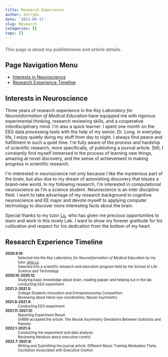 ```yaml
---
title: Research Experience
author: JerryXu
date: '2022-09-17'
slug: Research
categories: []
tags: []
---
```

<h1 style = "color : gray; font-size: 100%;">This page is about my publishmens and article details.</h1>
<h2>Page Navigation Menu</h2>
    <ul>     
        <li><a href="#Interests">Interests in Neuroscience</a></li>
        <li><a href="#Timeline">Research Experience Timeline</a></li>
    </ul>

<h2 id="Interests">Interests in Neuroscience </h2>
<p>
Three years of research experience in the <em>Key Laboratory for Neuroinformation of Medical Education</em>   
have equipped me with rigorous experimental thinking, research reviewing skills, and a cooperative interdisciplinary mind.
I'm also a quick learner. I spent one month on the EEG data processing tools with the help of my senior, Dr. Long.
In everyday life, I enjoy quietly doing my stuff from day to night. I always find peace and fulfillment in such a quiet time.
I'm fully aware of the process and hardship of scientific research, more specifically, of publishing a journal article. 
Still, I constantly find myself immersed in the process of learning new things, amazing at novel discovery, and 
the sense of achievement in making progress in scientific research. 
</p>
<p>
I'm interested in neuroscience not only because I like the mysterious part of the brain, but also due to my dream of astonishing discovery that blazes a brand-new world. In my following research, I'm interested in computational neuroscience as I'm a science student. Neuroscience is an inter discipline field. I want to take advantage of my research background in cognitive neuroscience and EE major and devote myself to applying computer technology to discover more interesting facts about the brain.
</p>
<p>
Special thanks to my tutor <a href="https://scholar.google.com/citations?user=OLWmCDYAAAAJ&hl=en&oi=sra"> Lu</a>, who has given me precious opportunities to learn and work in this lovely Lab. I want to show my forever gratitude for his cultivation and respect for his dedication from the bottom of my heart.
</p>
<h2 id="Timeline">Research Experience Timeline </h2>
<p>
    <dl style="font-size:80%">
    <dt><strong>2020.9.10</strong>:</dt>
    <dd>Selected into the <em> Key Laboratory for Neuroinformation of Medical Education </em> by my tutor <a href="https://scholar.google.com/citations?user=OLWmCDYAAAAJ&hl=en&oi=sra"> Jing Lu </a> <br>
    Selected into a scientific research and education program held by the School of Life Science and Technology</dd>
    <dt><strong>2020.10</strong>-<strong>2020.12</strong>:</dt>
    <dd>Studying basic knowledge about brain, reading papaer and helping out in the lab conducting EEG experiment</dd>
    <dt><strong>2021.2</strong>-<strong>2021.5</strong>:</dt>
    <dd>College Students Innovation and Entrepreneurship Competition<br>
        Reviewing about Hand-eye coordination, Neural Asymmetry
    </dd>
    <dt><strong>2021.8</strong>-<strong>2021.9</strong>:</dt>
    <dd>Conducting EEG experiment
    </dd>
    <dt><strong>2021.11</strong>-<strong>2021.12</strong>:</dt>
    <dd>Reporting Experiment Result<br>
        OHBM accepted the article: The Neural Asymmetry Deviations Between Guitarists and Pianists
    </dd>
    <dt><strong>2022.1</strong>-<strong>2021.4</strong>:</dt>
    <dd>Conducting the experiment and data analysis<br>
        Reviewing literature about executive control
    </dd> 
    <dt><strong>2022.7</strong>-<strong>2021.8</strong>:</dt>
    <dd>Writing and Submitting the journal article: Different Music Training Modulates Theta Oscillation Associated with Executive Control
    </dd>     
    </dl>